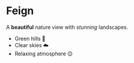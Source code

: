 # Feign
A **beautiful** nature view with *stunning* landscapes.

- Green hills 🌿
- Clear skies ☁️
- Relaxing atmosphere 😌